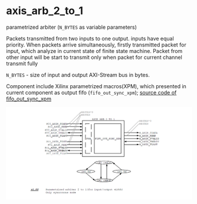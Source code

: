 # axis_arb_2_to_1

parametrized arbiter (`N_BYTES` as variable parameters)

Packets transmitted from two inputs to one output. 
inputs have equal priority. When packets arrive simultaneously, firstly transmitted packet for input, which analyze in current state of finite state machine. Packet from other input will be start to transmit only when packet for current channel transmit fully

`N_BYTES` - size of input and output AXI-Stream bus in bytes. 

Component include Xilinx parametrized macros(XPM), which presented in current component as output fifo (`fifo_out_sync_xpm`);
[source code of fifo_out_sync_xpm](../tree/master/fifo_parametrized/fifo_out_sync_xpm)

![arbiter scheme][logo]

[logo]: https://github.com/MasterPlayer/xilinx-vhdl/blob/master/axis_infrastructure/axis_arb_2_to_1/axis_arb_2_to_1_v1.0.png "Logo Title Text 2"
